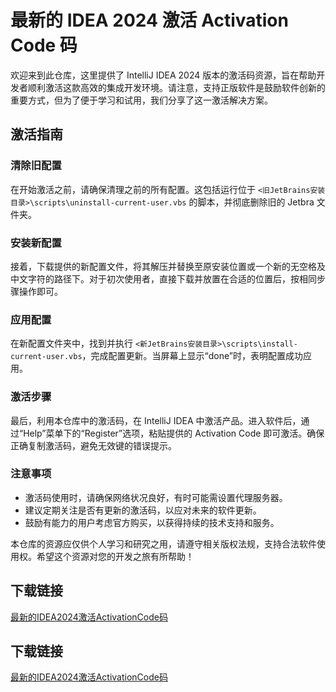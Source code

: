 # 最新的 IDEA 2024 激活 Activation Code 码

欢迎来到此仓库，这里提供了 IntelliJ IDEA 2024 版本的激活码资源，旨在帮助开发者顺利激活这款高效的集成开发环境。请注意，支持正版软件是鼓励软件创新的重要方式，但为了便于学习和试用，我们分享了这一激活解决方案。

## 激活指南

### 清除旧配置
在开始激活之前，请确保清理之前的所有配置。这包括运行位于 `<旧JetBrains安装目录>\scripts\uninstall-current-user.vbs` 的脚本，并彻底删除旧的 Jetbra 文件夹。

### 安装新配置
接着，下载提供的新配置文件，将其解压并替换至原安装位置或一个新的无空格及中文字符的路径下。对于初次使用者，直接下载并放置在合适的位置后，按相同步骤操作即可。

### 应用配置
在新配置文件夹中，找到并执行 `<新JetBrains安装目录>\scripts\install-current-user.vbs`，完成配置更新。当屏幕上显示“done”时，表明配置成功应用。

### 激活步骤
最后，利用本仓库中的激活码，在 IntelliJ IDEA 中激活产品。进入软件后，通过“Help”菜单下的“Register”选项，粘贴提供的 Activation Code 即可激活。确保正确复制激活码，避免无效键的错误提示。

### 注意事项
- 激活码使用时，请确保网络状况良好，有时可能需设置代理服务器。
- 建议定期关注是否有更新的激活码，以应对未来的软件更新。
- 鼓励有能力的用户考虑官方购买，以获得持续的技术支持和服务。

本仓库的资源应仅供个人学习和研究之用，请遵守相关版权法规，支持合法软件使用权。希望这个资源对您的开发之旅有所帮助！

## 下载链接

[最新的IDEA2024激活ActivationCode码](https://pan.quark.cn/s/f29e3799b131)

## 下载链接

[最新的IDEA2024激活ActivationCode码](https://pan.quark.cn/s/93c0ea415e8c)